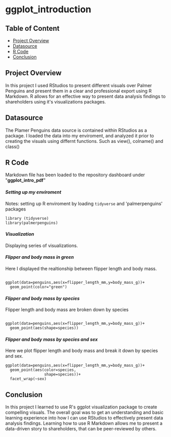 # ggplot_introduction

## Table of Content

- [Project Overview](#project-overview)
- [Datasource](#datasource)
- [R Code](#r-code)
- [Conclusion](#conclusion)

## Project Overview

In this project I used RStudios to present different visuals over Palmer Penguins and present them in a clear and professional export using R Markdown. R allows for an effective way to present data analysis findings to shareholders using it's visualizations packages. 

## Datasource

The Plamer Penguins data source is contained within RStudios as a package. I loaded the data into my enviroment, and analyzed it prior to creating the visuals using differnt functions. Such as view(), colname() and class()

## R Code

Markdown file has been loaded to the repository dashboard under "__ggplot_intro_pdf__"


#### *Setting up my enviroment*
Notes: setting up R enviroment by loading `tidyverse` and 'palmerpenguins' packages

```{r loading packages}
library (tidyverse)
library(palmerpenguins)

```

#### *Visualization*

Displaying series of visualizations.

#### *Flipper and body mass in green*

Here I displayed the realtionship between flipper length and body mass.

```{r plotting in green}

ggplot(data=penguins,aes(x=flipper_length_mm,y=body_mass_g))+
  geom_point(color="green")

```

#### *Flipper and body mass by species*

Flipper length and body mass are broken down by species 

```{r by species}

ggplot(data=penguins,aes(x=flipper_length_mm,y=body_mass_g))+
  geom_point(aes(shape=species))

```

#### *Flipper and body mass by species and sex*

Here we plot flipper length and body mass and break it down by species and sex. 

```{r species and sex}
ggplot(data=penguins,aes(x=flipper_length_mm,y=body_mass_g))+
  geom_point(aes(color=species,
                 shape=species))+
  facet_wrap(~sex)

```

## Conclusion

In this project I learned to use R's ggplot visualization package to create compelling visuals. The overall goal was to get an understanding and basic learning experience into how I can use RStudios to effectively present data analysis findings. Learning how to use R Markdown allows me to present a data-driven story to shareholders, that can be peer-reviewed by others.  
